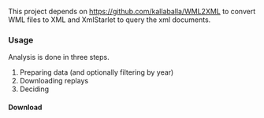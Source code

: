 This project depends on https://github.com/kallaballa/WML2XML to convert WML files to XML and XmlStarlet to query the xml documents.

### Usage

Analysis is done in three steps.
1. Preparing data (and optionally filtering by year)
2. Downloading replays
3. Deciding 
#### Download 
